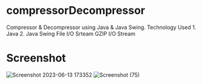 # compressorDecompressor
Compressor & Decompressor using Java & Java Swing.
  Technology Used
    1. Java
    2. Java Swing
  File I/O Srteam
  GZIP I/O Stream
# Screenshot
![Screenshot 2023-06-13 173352](https://github.com/drekhate/compressorDecompressor/assets/95485355/a505461e-0e69-4e08-9654-fa16b35cafc6)
![Screenshot (75)](https://github.com/drekhate/compressorDecompressor/assets/95485355/e3f3636c-1106-4b31-bd08-1c49e096286e)
